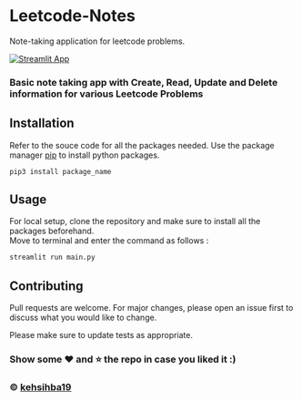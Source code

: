 # Leetcode-Notes
Note-taking application for leetcode problems.

[![Streamlit App](https://static.streamlit.io/badges/streamlit_badge_black_white.svg)](https://share.streamlit.io/kehsihba19/leetcode-notes/main/main.py)

### Basic note taking app with Create, Read, Update and Delete information for various Leetcode Problems

## Installation

Refer to the souce code for all the packages needed.
Use the package manager [pip](https://pip.pypa.io/en/stable/) to install python packages.

```python3
pip3 install package_name
```

## Usage

For local setup, clone the repository and make sure to install all the packages beforehand.<br>
Move to terminal and enter the command as follows :
```bash
streamlit run main.py
```

## Contributing
Pull requests are welcome. For major changes, please open an issue first to discuss what you would like to change.

Please make sure to update tests as appropriate.


### Show some :heart: and :star: the repo in case you liked it :)

### © [kehsihba19](https://bit.ly/kehsihba19)
